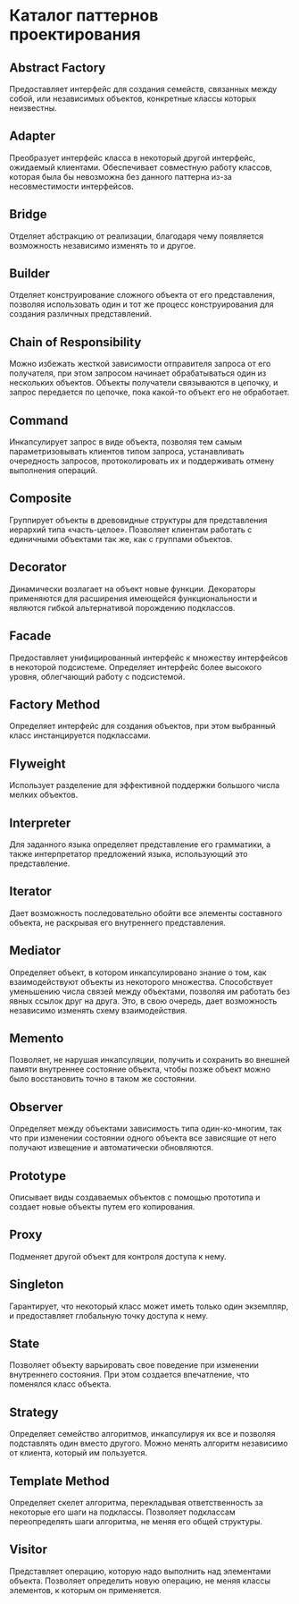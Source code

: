 # Каталог паттернов проектирования
## Abstract Factory
Предоставляет интерфейс для создания семейств, связанных между собой, или независимых объектов, конкретные классы 
которых неизвестны.
## Adapter
Преобразует интерфейс класса в некоторый другой интерфейс, ожидаемый клиентами. Обеспечивает совместную работу классов, 
которая была бы невозможна без данного паттерна из-за несовместимости интерфейсов.
## Bridge
Отделяет абстракцию от реализации, благодаря чему появляется возможность независимо изменять то и другое.
## Builder
Отделяет конструирование сложного объекта от его представления, позволяя использовать один и тот же процесс
конструирования для создания различных представлений.
## Chain of Responsibility
Можно избежать жесткой зависимости отправителя запроса от его получателя, при этом запросом начинает обрабатываться 
один из нескольких объектов. Объекты получатели связываются в цепочку, и запрос передается по цепочке, пока какой-то 
объект его не обработает.
## Command
Инкапсулирует запрос в виде объекта, позволяя тем самым параметризовывать клиентов типом запроса, устанавливать 
очередность запросов, протоколировать их и поддерживать отмену выполнения операций.
## Composite
Группирует объекты в древовидные структуры для представления иерархий типа «часть-целое». Позволяет клиентам работать 
с единичными объектами так же, как с группами объектов.
## Decorator
Динамически возлагает на объект новые функции. Декораторы применяются для расширения имеющейся функциональности и
являются гибкой альтернативой порождению подклассов.
## Facade
Предоставляет унифицированный интерфейс к множеству интерфейсов в некоторой подсистеме. Определяет интерфейс более
высокого уровня, облегчающий работу с подсистемой.
## Factory Method
Определяет интерфейс для создания объектов, при этом выбранный класс инстанцируется подклассами.
## Flyweight
Использует разделение для эффективной поддержки большого числа мелких объектов.
## Interpreter
Для заданного языка определяет представление его грамматики, а также интерпретатор предложений языка, использующий это
представление.
## Iterator
Дает возможность последовательно обойти все элементы составного объекта, не раскрывая его внутреннего представления.
## Mediator
Определяет объект, в котором инкапсулировано знание о том, как взаимодействуют объекты из некоторого множества.
Способствует уменьшению числа связей между объектами, позволяя им работать без явных ссылок друг на друга. Это, в свою
очередь, дает возможность независимо изменять схему взаимодействия.
## Memento
Позволяет, не нарушая инкапсуляции, получить и сохранить во внешней памяти внутреннее состояние объекта, чтобы позже
объект можно было восстановить точно в таком же состоянии.
## Observer
Определяет между объектами зависимость типа один-ко-многим, так что при изменении состоянии одного объекта все
зависящие от него получают извещение и автоматически обновляются.
## Prototype
Описывает виды создаваемых объектов с помощью прототипа и создает новые объекты путем его копирования.
## Proxy
Подменяет другой объект для контроля доступа к нему.
## Singleton
Гарантирует, что некоторый класс может иметь только один экземпляр, и предоставляет глобальную точку доступа к нему.
## State
Позволяет объекту варьировать свое поведение при изменении внутреннего состояния. При этом создается впечатление, что
поменялся класс объекта.
## Strategy
Определяет семейство алгоритмов, инкапсулируя их все и позволяя подставлять один вместо другого. Можно менять алгоритм
независимо от клиента, который им пользуется.
## Template Method
Определяет скелет алгоритма, перекладывая ответственность за некоторые его шаги на подклассы. Позволяет подклассам 
переопределять шаги алгоритма, не меняя его общей структуры.
## Visitor
Представляет операцию, которую надо выполнить над элементами объекта. Позволяет определить новую операцию, не меняя
классы элементов, к которым он применяется.